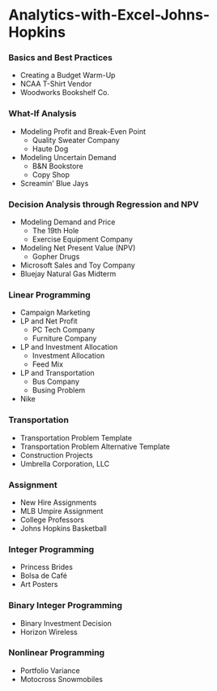 # Analytics-with-Excel-Johns-Hopkins

### Basics and Best Practices
* Creating a Budget Warm-Up
* NCAA T-Shirt Vendor
* Woodworks Bookshelf Co.

### What-If Analysis
* Modeling Profit and Break-Even Point
  - Quality Sweater Company
  - Haute Dog
* Modeling Uncertain Demand
  - B&N Bookstore
  - Copy Shop
* Screamin' Blue Jays

### Decision Analysis through Regression and NPV
* Modeling Demand and Price
  - The 19th Hole
  - Exercise Equipment Company
* Modeling Net Present Value (NPV)
  - Gopher Drugs
* Microsoft Sales and Toy Company
* Bluejay Natural Gas Midterm

### Linear Programming
* Campaign Marketing
* LP and Net Profit
  - PC Tech Company
  - Furniture Company
* LP and Investment Allocation
  - Investment Allocation
  - Feed Mix
* LP and Transportation
  - Bus Company
  - Busing Problem
* Nike

### Transportation
* Transportation Problem Template
* Transportation Problem Alternative Template
* Construction Projects
* Umbrella Corporation, LLC

### Assignment
* New Hire Assignments
* MLB Umpire Assignment
* College Professors
* Johns Hopkins Basketball

### Integer Programming 
* Princess Brides
* Bolsa de Café
* Art Posters

### Binary Integer Programming
* Binary Investment Decision
* Horizon Wireless

### Nonlinear Programming
* Portfolio Variance
* Motocross Snowmobiles
